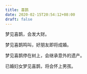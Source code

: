 ```yaml
---
title: 喜鹊
date: 2020-02-15T20:54:12+08:00
draft: false
---
```


梦见喜鹊，会发大财。

梦见喜鹊鸣叫，好朋友即将成婚。

梦见喜鹊停在树上，会继承意外的遗产。

已婚妇女梦见喜鹊，将会怀上男孩。